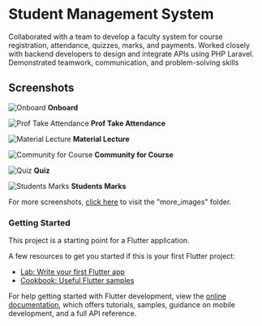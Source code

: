 # Student Management System

Collaborated with a team to develop a faculty system for course registration, attendance, quizzes, marks, and 
payments.
Worked closely with backend developers to design and integrate APIs using PHP Laravel.
Demonstrated teamwork, communication, and problem-solving skills
## Screenshots
![Onboard](https://github.com/Omaar-Mohamed/faculty_management_flutter/assets/102541769/2b1515d8-bc9f-4792-a312-cb4225046977)
**Onboard**

![Prof Take Attendance](https://github.com/Omaar-Mohamed/faculty_management_flutter/assets/102541769/71b572b9-4b79-483f-857b-8c6932dcc7c4)
**Prof Take Attendance**

![Material Lecture](https://github.com/Omaar-Mohamed/faculty_management_flutter/assets/102541769/309274c7-7217-438d-82fd-d0aeb22b8666)
**Material Lecture**

![Community for Course](https://github.com/Omaar-Mohamed/faculty_management_flutter/assets/102541769/a7c27359-7d27-458e-9e6a-27860fa66256)
**Community for Course**

![Quiz](https://github.com/Omaar-Mohamed/faculty_management_flutter/assets/102541769/8c5153b6-122b-4f78-9a71-cb10f5d72260)
**Quiz**

![Students Marks](https://github.com/Omaar-Mohamed/faculty_management_flutter/assets/102541769/0481880a-0210-4d6c-afe9-04bca5730234)
**Students Marks**


For more screenshots, [click here](https://www.upwork.com/freelancers/~01e96689c0e553d93f?p=1676334968421072896) to visit the "more_images" folder.




### Getting Started

This project is a starting point for a Flutter application.

A few resources to get you started if this is your first Flutter project:

- [Lab: Write your first Flutter app](https://docs.flutter.dev/get-started/codelab)
- [Cookbook: Useful Flutter samples](https://docs.flutter.dev/cookbook)

For help getting started with Flutter development, view the
[online documentation](https://docs.flutter.dev/), which offers tutorials,
samples, guidance on mobile development, and a full API reference.
